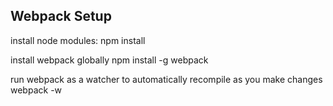 ## Webpack Setup

install node modules:
    npm install

install webpack globally
    npm install -g webpack

run webpack as a watcher to automatically recompile as you make changes
    webpack -w

